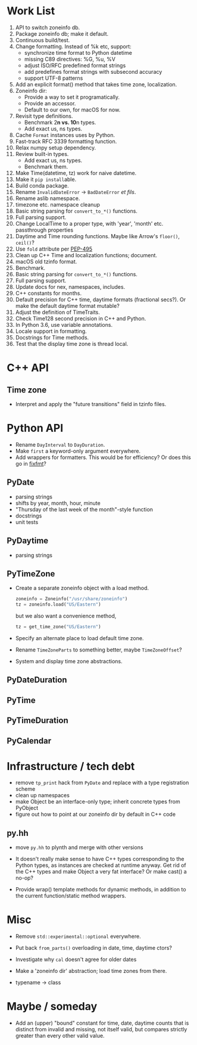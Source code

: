 # Work List

1. API to switch zoneinfo db.
1. Package zoneinfo db; make it default.
1. Continuous build/test.
1. Change formatting.  Instead of %k etc, support:
   - synchronize time format to Python datetime
   - missing C89 directives: %G, %u, %V
   - adjust ISO/RFC predefined format strings
   - add predefines format strings with subsecond accuracy
   - support UTF-8 patterns
1. Add an explicit format() method that takes time zone, localization.
1. Zoneinfo dir:
   - Provide a way to set it programatically.
   - Provide an accessor.
   - Default to our own, for macOS for now.
1. Revisit type definitions.
   - Benchmark 2**n vs. 10**n types.
   - Add exact us, ns types.
1. Cache `Format` instances uses by Python.
1. Fast-track RFC 3339 formatting function.
1. Relax numpy setup dependency.
1. Review built-in types.  
   - Add exact us, ns types. 
   - Benchmark them.
1. Make Time(datetime, tz) work for naive datetime.
1. Make it `pip install`able.
1. Build conda package.
1. Rename `InvalidDateError` -> `BadDateError` _et fils_.
1. Rename aslib namespace.
1. timezone etc. namespace cleanup
1. Basic string parsing for `convert_to_*()` functions.
1. Full parsing support.
1. Change LocalTime to a proper type, with 'year', 'month' etc. passthrough properties
1. Daytime and Time rounding functions.  Maybe like Arrow's `floor()`, `ceil()`?
1. Use `fold` attribute per [PEP-495](https://www.python.org/dev/peps/pep-0495/)
1. Clean up C++ Time and localization functions; document.
1. macOS old tzinfo format.
1. Benchmark.
1. Basic string parsing for `convert_to_*()` functions.
1. Full parsing support.
1. Update docs for nex, namespaces, includes.
1. C++ constants for months.
1. Default precision for C++ time, daytime formats (fractional secs?).
   Or make the default daytime format mutable?
1. Adjust the definition of TimeTraits.
1. Check Time128 second precision in C++ and Python.
1. In Python 3.6, use variable annotations.
1. Locale support in formatting.
1. Docstrings for Time methods.
1. Test that the display time zone is thread local.


# C++ API

## Time zone

- Interpret and apply the "future transitions" field in tzinfo files.

# Python API

- Rename `DayInterval` to `DayDuration`.
- Make `first` a keyword-only argument everywhere.
- Add wrappers for formatters.  This would be for efficiency?  Or does this go
  in [fixfmt](http://github.com/alexhsamuel/fixfmt)?

## PyDate

- parsing strings
- shifts by year, month, hour, minute
- "Thursday of the last week of the month"-style function
- docstrings
- unit tests

## PyDaytime

- parsing strings

## PyTimeZone

- Create a separate zoneinfo object with a load method.

  ```python
  zoneinfo = Zoneinfo("/usr/share/zoneinfo")
  tz = zoneinfo.load("US/Eastern")
  ```

  but we also want a convenience method,

  ```python
  tz = get_time_zone("US/Eastern")
  ```

- Specify an alternate place to load default time zone.
- Rename `TimeZoneParts` to something better, maybe `TimeZoneOffset`?
- System and display time zone abstractions.



## PyDateDuration

## PyTime

## PyTimeDuration

## PyCalendar

# Infrastructure / tech debt

- remove `tp_print` hack from `PyDate` and replace with a type registration
  scheme 
- clean up namespaces
- make Object be an interface-only type; inherit concrete types from PyObject
- figure out how to point at our zoneinfo dir by default in C++ code

## py.hh

- move `py.hh` to plynth and merge with other versions

- It doesn't really make sense to have C++ types corresponding to the Python
  types, as instances are checked at runtime anyway.  Get rid of the C++ types
  and make Object a very fat interface?  Or make cast() a no-op?

- Provide wrap() template methods for dynamic methods, in addition to the
  current function/static method wrappers.

# Misc

- Remove `std::experimental::optional` everywhere.

- Put back `from_parts()` overloading in date, time, daytime ctors?

- Investigate why `cal` doesn't agree for older dates

- Make a 'zoneinfo dir' abstraction; load time zones from there.

- typename -> class

# Maybe / someday

- Add an (upper) "bound" constant for time, date, daytime counts that is
  distinct from invalid and missing, not itself valid, but compares strictly
  greater than every other valid value.
 
